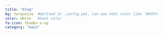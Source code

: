 ```yaml
---
title: "blog"
bg: turquoise  #defined in _config.yml, can use html color like '#0fbfcf'
color: white   #text color
fa-icon: thumbs-o-up
category: "main"
---
```



